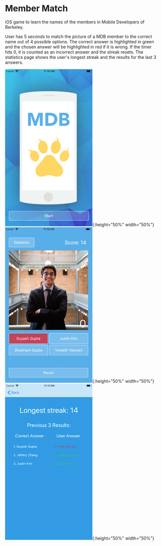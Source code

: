 # Member Match

iOS game to learn the names of the members in Mobile Developers of Berkeley.

User has 5 seconds to match the picture of a MDB member to the correct name out of 4 possible options. The correct answer is highlighted in green and the chosen answer will be highlighted in red if it is wrong. If the timer hits 0, it is counted as an incorrect answer and the streak resets. The statistics page shows the user's longest streak and the results for the last 3 answers.

![alt text](startpage.png){:height="50%" width="50%"}
![alt text](gamescreen.png){:height="50%" width="50%"}
![alt text](statistics.png){:height="50%" width="50%"}
